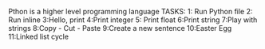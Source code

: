 Pthon is a higher level programming language
TASKS:
1: Run Python file
2: Run inline
3:Hello, print
4:Print integer
5: Print float
6:Print string
7:Play with strings
8:Copy - Cut - Paste
9:Create a new sentence
10:Easter Egg
11:Linked list cycle


